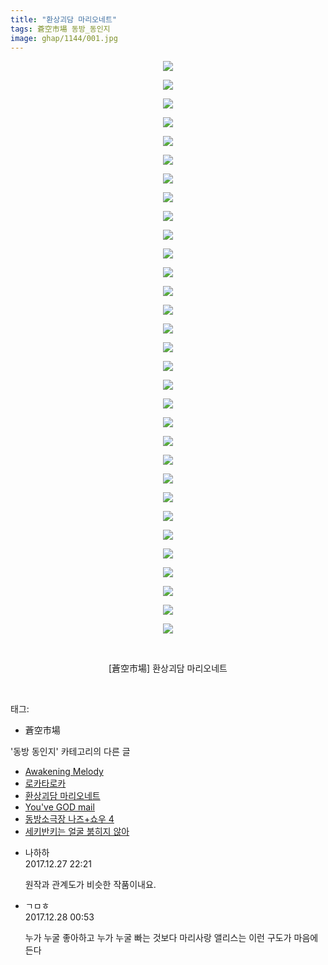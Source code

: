 ```yaml
---
title: "환상괴담 마리오네트"
tags: 蒼空市場 동방_동인지
image: ghap/1144/001.jpg
---
```

<div class="article">
<p style="text-align: center; clear: none; float: none;"><img src="{{ site.nasurl }}/ghap/1144/001.jpg"/></p>
<p style="text-align: center; clear: none; float: none;"><img src="{{ site.nasurl }}/ghap/1144/002.jpg"/></p>
<p style="text-align: center; clear: none; float: none;"><img src="{{ site.nasurl }}/ghap/1144/003.jpg"/></p>
<p style="text-align: center; clear: none; float: none;"><img src="{{ site.nasurl }}/ghap/1144/004.jpg"/></p>
<p style="text-align: center; clear: none; float: none;"><img src="{{ site.nasurl }}/ghap/1144/005.jpg"/></p>
<p style="text-align: center; clear: none; float: none;"><img src="{{ site.nasurl }}/ghap/1144/006.jpg"/></p>
<p style="text-align: center; clear: none; float: none;"><img src="{{ site.nasurl }}/ghap/1144/007.jpg"/></p>
<p style="text-align: center; clear: none; float: none;"><img src="{{ site.nasurl }}/ghap/1144/008.jpg"/></p>
<p style="text-align: center; clear: none; float: none;"><img src="{{ site.nasurl }}/ghap/1144/009.jpg"/></p>
<p style="text-align: center; clear: none; float: none;"><img src="{{ site.nasurl }}/ghap/1144/010.jpg"/></p>
<p style="text-align: center; clear: none; float: none;"><img src="{{ site.nasurl }}/ghap/1144/011.jpg"/></p>
<p style="text-align: center; clear: none; float: none;"><img src="{{ site.nasurl }}/ghap/1144/012.jpg"/></p>
<p style="text-align: center; clear: none; float: none;"><img src="{{ site.nasurl }}/ghap/1144/013.jpg"/></p>
<p style="text-align: center; clear: none; float: none;"><img src="{{ site.nasurl }}/ghap/1144/014.jpg"/></p>
<p style="text-align: center; clear: none; float: none;"><img src="{{ site.nasurl }}/ghap/1144/015.jpg"/></p>
<p style="text-align: center; clear: none; float: none;"><img src="{{ site.nasurl }}/ghap/1144/016.jpg"/></p>
<p style="text-align: center; clear: none; float: none;"><img src="{{ site.nasurl }}/ghap/1144/017.jpg"/></p>
<p style="text-align: center; clear: none; float: none;"><img src="{{ site.nasurl }}/ghap/1144/018.jpg"/></p>
<p style="text-align: center; clear: none; float: none;"><img src="{{ site.nasurl }}/ghap/1144/019.jpg"/></p>
<p style="text-align: center; clear: none; float: none;"><img src="{{ site.nasurl }}/ghap/1144/020.jpg"/></p>
<p style="text-align: center; clear: none; float: none;"><img src="{{ site.nasurl }}/ghap/1144/021.jpg"/></p>
<p style="text-align: center; clear: none; float: none;"><img src="{{ site.nasurl }}/ghap/1144/022.jpg"/></p>
<p style="text-align: center; clear: none; float: none;"><img src="{{ site.nasurl }}/ghap/1144/023.jpg"/></p>
<p style="text-align: center; clear: none; float: none;"><img src="{{ site.nasurl }}/ghap/1144/024.jpg"/></p>
<p style="text-align: center; clear: none; float: none;"><img src="{{ site.nasurl }}/ghap/1144/025.jpg"/></p>
<p style="text-align: center; clear: none; float: none;"><img src="{{ site.nasurl }}/ghap/1144/026.jpg"/></p>
<p style="text-align: center; clear: none; float: none;"><img src="{{ site.nasurl }}/ghap/1144/027.jpg"/></p>
<p style="text-align: center; clear: none; float: none;"><img src="{{ site.nasurl }}/ghap/1144/028.jpg"/></p>
<p style="text-align: center; clear: none; float: none;"><img src="{{ site.nasurl }}/ghap/1144/029.jpg"/></p>
<p style="text-align: center; clear: none; float: none;"><img src="{{ site.nasurl }}/ghap/1144/030.jpg"/></p>
<p style="text-align: center; clear: none; float: none;"><img src="{{ site.nasurl }}/ghap/1144/031.jpg"/></p>
<p style="text-align: center; clear: none; float: none;"><br/></p>
<p style="text-align: center; clear: none; float: none;">[蒼空市場] 환상괴담 마리오네트</p>
<p><br/></p>
</div><div class="tagTrail">
<p>태그: </p>
<ul>
<li>蒼空市場</li>
</ul>
</div><div class="another">
<p>'동방 동인지' 카테고리의 다른 글</p>
<ul>
<li><a href="/2016-07-27-ghap_1146">Awakening Melody</a></li>
<li><a href="/2016-07-27-ghap_1145">로카타로카</a></li>
<li><a href="/2016-07-27-ghap_1144">환상괴담 마리오네트</a></li>
<li><a href="/2016-07-27-ghap_1143">You've GOD mail</a></li>
<li><a href="/2016-07-27-ghap_1142">동방소극장 나즈+쇼우 4</a></li>
<li><a href="/2016-07-27-ghap_1141">세키반키는 얼굴 붉히지 않아</a></li>
</ul>
</div><div class="cb_module cb_fluid">
<div class="cb_wrt cb_profile">
<div class="comment">
<ul>
<li class="cb_thumb_off" id="comment15161151">
<div class="cb_comment_area">
<div class="cb_info_area">
<div class="cb_section">
<span class="cb_nick_name">나하하</span>
</div>
<div class="cb_section">
<span class="cb_date">2017.12.27 22:21 </span>
</div>
</div>
<div class="cb_dsc_comment">
<p class="cb_dsc">
											원작과 관계도가 비슷한 작품이내요.
										</p>
</div>
</div></li>
<li class="cb_thumb_off" id="comment15161290">
<div class="cb_comment_area">
<div class="cb_info_area">
<div class="cb_section">
<span class="cb_nick_name">ㄱㅁㅎ</span>
</div>
<div class="cb_section">
<span class="cb_date">2017.12.28 00:53 </span>
</div>
</div>
<div class="cb_dsc_comment">
<p class="cb_dsc">
											누가 누굴 좋아하고 누가 누굴 빠는 것보다 마리사랑 앨리스는 이런 구도가 마음에 든다
										</p>
</div>
</div></li>
</ul>
</div>
</div><!-- commentList close -->
</div>